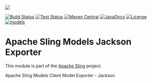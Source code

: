 [<img src="http://sling.apache.org/res/logos/sling.png"/>](http://sling.apache.org)

 [![Build Status](https://builds.apache.org/buildStatus/icon?job=sling-org-apache-sling-models-jacksonexporter-1.8)](https://builds.apache.org/view/S-Z/view/Sling/job/sling-org-apache-sling-models-jacksonexporter-1.8) [![Test Status](https://img.shields.io/jenkins/t/https/builds.apache.org/view/S-Z/view/Sling/job/sling-org-apache-sling-models-jacksonexporter-1.8.svg)](https://builds.apache.org/view/S-Z/view/Sling/job/sling-org-apache-sling-models-jacksonexporter-1.8/test_results_analyzer/) [![Maven Central](https://maven-badges.herokuapp.com/maven-central/org.apache.sling/org.apache.sling.models.jacksonexporter/badge.svg)](http://search.maven.org/#search%7Cga%7C1%7Cg%3A%22org.apache.sling%22%20a%3A%22org.apache.sling.models.jacksonexporter%22) [![JavaDocs](https://www.javadoc.io/badge/org.apache.sling/org.apache.sling.models.jacksonexporter.svg)](https://www.javadoc.io/doc/org.apache.sling/org.apache.sling.models.jacksonexporter) [![License](https://img.shields.io/badge/License-Apache%202.0-blue.svg)](https://www.apache.org/licenses/LICENSE-2.0) [![models](https://sling.apache.org/badges/group-models.svg)](https://github.com/apache/sling-aggregator/blob/master/docs/groups/models.md)

# Apache Sling Models Jackson Exporter

This module is part of the [Apache Sling](https://sling.apache.org) project.

Apache Sling Models Client Model Exporter - Jackson
